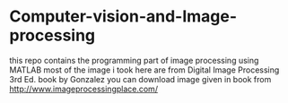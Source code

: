 # Computer-vision-and-Image-processing
this repo contains the programming part of image processing using MATLAB
most of the image i took here are from Digital Image Processing  3rd Ed. book by Gonzalez
you can download image given in book from http://www.imageprocessingplace.com/ 
